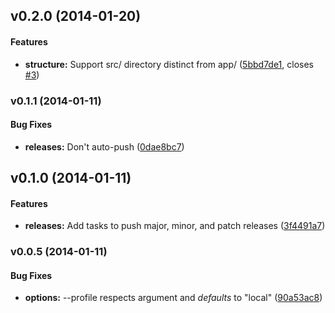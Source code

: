 <a name="v0.2.0"></a>
## v0.2.0 (2014-01-20)


#### Features

* **structure:** Support src/ directory distinct from app/ ([5bbd7de1](http://github.com/compasschurch/compasschurch-grunt/commit/5bbd7de1837c4870e9cb114315a3922ba25065f1), closes [#3](http://github.com/compasschurch/compasschurch-grunt/issues/3))

<a name="v0.1.1"></a>
### v0.1.1 (2014-01-11)


#### Bug Fixes

* **releases:** Don't auto-push ([0dae8bc7](http://github.com/compasschurch/compasschurch-grunt/commit/0dae8bc709b5e9e85107cd2f8e390411c17c361c))

<a name="v0.1.0"></a>
## v0.1.0 (2014-01-11)


#### Features

* **releases:** Add tasks to push major, minor, and patch releases ([3f4491a7](http://github.com/compasschurch/compasschurch-grunt/commit/3f4491a7ee09407bbc3517a50e22c58293252d15))

<a name="v0.0.5"></a>
### v0.0.5 (2014-01-11)


#### Bug Fixes

* **options:** --profile respects argument and *defaults* to "local" ([90a53ac8](http://github.com/compasschurch/compasschurch-grunt/commit/90a53ac89176674fefb016f8b7fe8b2026337a38))

